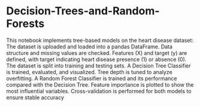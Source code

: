 # Decision-Trees-and-Random-Forests
This notebook implements tree-based models on the heart disease dataset: 
The dataset is uploaded and loaded into a pandas DataFrame.
Data structure and missing values are checked.
Features (X) and target (y) are defined, with target indicating heart disease presence (1) or absence (0).
The dataset is split into training and testing sets.
A Decision Tree Classifier is trained, evaluated, and visualized.
Tree depth is tuned to analyze overfitting.
A Random Forest Classifier is trained and its performance compared with the Decision Tree.
Feature importance is plotted to show the most influential variables.
Cross-validation is performed for both models to ensure stable accuracy
